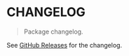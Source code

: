 # CHANGELOG

> Package changelog.

See [GitHub Releases](https://github.com/stdlib-js/stats-base-dists-hypergeometric-mode/releases) for the changelog.